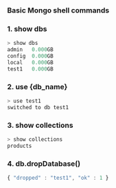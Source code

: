 ### Basic Mongo shell commands


### 1. show dbs

``` js
> show dbs
admin   0.000GB
config  0.000GB
local   0.000GB
test1   0.000GB
```

### 2. use {db_name}
``` js
> use test1
switched to db test1
```

### 3. show collections
```js
> show collections
products
```

### 4. db.dropDatabase()

```js
{ "dropped" : "test1", "ok" : 1 }
```

